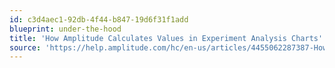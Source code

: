```yaml
---
id: c3d4aec1-92db-4f44-b847-19d6f31f1add
blueprint: under-the-hood
title: 'How Amplitude Calculates Values in Experiment Analysis Charts'
source: 'https://help.amplitude.com/hc/en-us/articles/4455062287387-How-Amplitude-calculates-the-values-in-Experiment-Analysis-charts'
---
```

